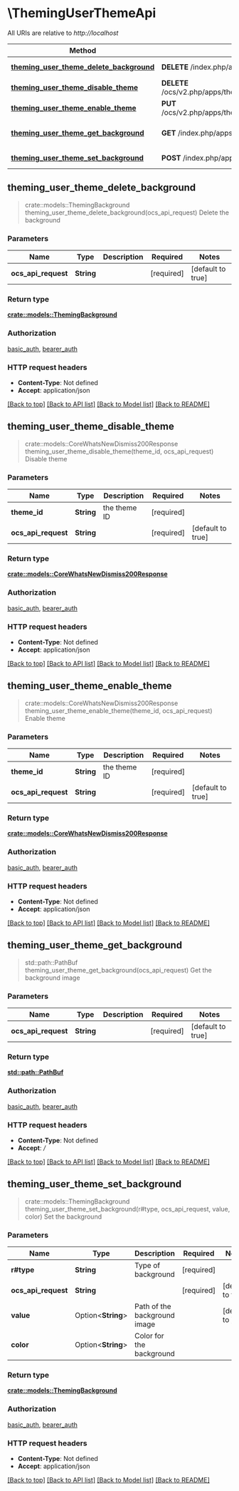 # \ThemingUserThemeApi

All URIs are relative to *http://localhost*

Method | HTTP request | Description
------------- | ------------- | -------------
[**theming_user_theme_delete_background**](ThemingUserThemeApi.md#theming_user_theme_delete_background) | **DELETE** /index.php/apps/theming/background/custom | Delete the background
[**theming_user_theme_disable_theme**](ThemingUserThemeApi.md#theming_user_theme_disable_theme) | **DELETE** /ocs/v2.php/apps/theming/api/v1/theme/{themeId} | Disable theme
[**theming_user_theme_enable_theme**](ThemingUserThemeApi.md#theming_user_theme_enable_theme) | **PUT** /ocs/v2.php/apps/theming/api/v1/theme/{themeId}/enable | Enable theme
[**theming_user_theme_get_background**](ThemingUserThemeApi.md#theming_user_theme_get_background) | **GET** /index.php/apps/theming/background | Get the background image
[**theming_user_theme_set_background**](ThemingUserThemeApi.md#theming_user_theme_set_background) | **POST** /index.php/apps/theming/background/{type} | Set the background



## theming_user_theme_delete_background

> crate::models::ThemingBackground theming_user_theme_delete_background(ocs_api_request)
Delete the background

### Parameters


Name | Type | Description  | Required | Notes
------------- | ------------- | ------------- | ------------- | -------------
**ocs_api_request** | **String** |  | [required] |[default to true]

### Return type

[**crate::models::ThemingBackground**](ThemingBackground.md)

### Authorization

[basic_auth](../README.md#basic_auth), [bearer_auth](../README.md#bearer_auth)

### HTTP request headers

- **Content-Type**: Not defined
- **Accept**: application/json

[[Back to top]](#) [[Back to API list]](../README.md#documentation-for-api-endpoints) [[Back to Model list]](../README.md#documentation-for-models) [[Back to README]](../README.md)


## theming_user_theme_disable_theme

> crate::models::CoreWhatsNewDismiss200Response theming_user_theme_disable_theme(theme_id, ocs_api_request)
Disable theme

### Parameters


Name | Type | Description  | Required | Notes
------------- | ------------- | ------------- | ------------- | -------------
**theme_id** | **String** | the theme ID | [required] |
**ocs_api_request** | **String** |  | [required] |[default to true]

### Return type

[**crate::models::CoreWhatsNewDismiss200Response**](core_whats_new_dismiss_200_response.md)

### Authorization

[basic_auth](../README.md#basic_auth), [bearer_auth](../README.md#bearer_auth)

### HTTP request headers

- **Content-Type**: Not defined
- **Accept**: application/json

[[Back to top]](#) [[Back to API list]](../README.md#documentation-for-api-endpoints) [[Back to Model list]](../README.md#documentation-for-models) [[Back to README]](../README.md)


## theming_user_theme_enable_theme

> crate::models::CoreWhatsNewDismiss200Response theming_user_theme_enable_theme(theme_id, ocs_api_request)
Enable theme

### Parameters


Name | Type | Description  | Required | Notes
------------- | ------------- | ------------- | ------------- | -------------
**theme_id** | **String** | the theme ID | [required] |
**ocs_api_request** | **String** |  | [required] |[default to true]

### Return type

[**crate::models::CoreWhatsNewDismiss200Response**](core_whats_new_dismiss_200_response.md)

### Authorization

[basic_auth](../README.md#basic_auth), [bearer_auth](../README.md#bearer_auth)

### HTTP request headers

- **Content-Type**: Not defined
- **Accept**: application/json

[[Back to top]](#) [[Back to API list]](../README.md#documentation-for-api-endpoints) [[Back to Model list]](../README.md#documentation-for-models) [[Back to README]](../README.md)


## theming_user_theme_get_background

> std::path::PathBuf theming_user_theme_get_background(ocs_api_request)
Get the background image

### Parameters


Name | Type | Description  | Required | Notes
------------- | ------------- | ------------- | ------------- | -------------
**ocs_api_request** | **String** |  | [required] |[default to true]

### Return type

[**std::path::PathBuf**](std::path::PathBuf.md)

### Authorization

[basic_auth](../README.md#basic_auth), [bearer_auth](../README.md#bearer_auth)

### HTTP request headers

- **Content-Type**: Not defined
- **Accept**: */*

[[Back to top]](#) [[Back to API list]](../README.md#documentation-for-api-endpoints) [[Back to Model list]](../README.md#documentation-for-models) [[Back to README]](../README.md)


## theming_user_theme_set_background

> crate::models::ThemingBackground theming_user_theme_set_background(r#type, ocs_api_request, value, color)
Set the background

### Parameters


Name | Type | Description  | Required | Notes
------------- | ------------- | ------------- | ------------- | -------------
**r#type** | **String** | Type of background | [required] |
**ocs_api_request** | **String** |  | [required] |[default to true]
**value** | Option<**String**> | Path of the background image |  |[default to ]
**color** | Option<**String**> | Color for the background |  |

### Return type

[**crate::models::ThemingBackground**](ThemingBackground.md)

### Authorization

[basic_auth](../README.md#basic_auth), [bearer_auth](../README.md#bearer_auth)

### HTTP request headers

- **Content-Type**: Not defined
- **Accept**: application/json

[[Back to top]](#) [[Back to API list]](../README.md#documentation-for-api-endpoints) [[Back to Model list]](../README.md#documentation-for-models) [[Back to README]](../README.md)

